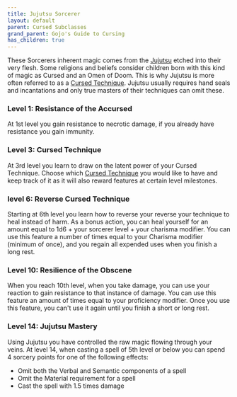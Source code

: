```yaml
---
title: Jujutsu Sorcerer
layout: default
parent: Cursed Subclasses
grand_parent: Gojo's Guide to Cursing
has_children: true
---
```

These Sorcerers inherent magic comes from the [Jujutsu]({{site.baseurl}}/Gojo's%20Guide%20to%20Cursing/subclasses/Cursed%20Techniques/) etched into their very flesh. Some religions and beliefs consider children born with this kind of magic as Cursed and an Omen of Doom. This is why Jujutsu is more often referred to as a [Cursed Technique]({{site.baseurl}}/Gojo's%20Guide%20to%20Cursing/subclasses/Cursed%20Techniques/). Jujutsu usually requires hand seals and incantations and only true masters of their techniques can omit these.

### Level 1: Resistance of the Accursed
At 1st level you gain resistance to necrotic damage, if you already have resistance you gain immunity.

### Level 3: Cursed Technique
At 3rd level you learn to draw on the latent power of your Cursed Technique. Choose which [Cursed Technique]({{site.baseurl}}/Gojo's%20Guide%20to%20Cursing/subclasses/Cursed%20Techniques/) you would like to have and keep track of it as it will also reward features at certain level milestones.

### level 6: Reverse Cursed Technique
Starting at 6th level you learn how to reverse your reverse your technique to heal instead of harm. As a bonus action, you can heal yourself for an amount equal to 1d6 + your sorcerer level + your charisma modifier. You can use this feature a number of times equal to your Charisma modifier (minimum of once), and you regain all expended uses when you finish a long rest.

### Level 10: Resilience of the Obscene
When you reach 10th level, when you take damage, you can use your reaction to gain resistance to that instance of damage. You can use this feature an amount of times equal to your proficiency modifier. Once you use this feature, you can't use it again until you finish a short or long rest.

### Level 14: Jujutsu Mastery
Using Jujutsu you have controlled the raw magic flowing through your veins. At level 14, when casting a spell of 5th level or below you can spend 4 sorcery points for one of the following effects:
- Omit both the Verbal and Semantic components of a spell
- Omit the Material requirement for a spell
- Cast the spell with 1.5 times damage